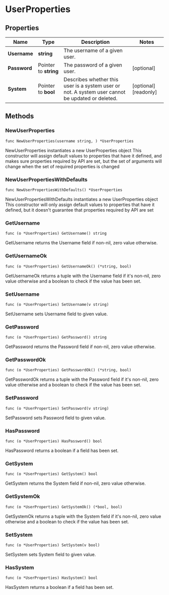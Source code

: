 # UserProperties

## Properties

|Name | Type | Description | Notes|
|------------ | ------------- | ------------- | -------------|
|**Username** | **string** | The username of a given user. | |
|**Password** | Pointer to **string** | The password of a given user. | [optional] |
|**System** | Pointer to **bool** | Describes whether this user is a system user or not. A system user cannot be updated or deleted. | [optional] [readonly] |

## Methods

### NewUserProperties

`func NewUserProperties(username string, ) *UserProperties`

NewUserProperties instantiates a new UserProperties object
This constructor will assign default values to properties that have it defined,
and makes sure properties required by API are set, but the set of arguments
will change when the set of required properties is changed

### NewUserPropertiesWithDefaults

`func NewUserPropertiesWithDefaults() *UserProperties`

NewUserPropertiesWithDefaults instantiates a new UserProperties object
This constructor will only assign default values to properties that have it defined,
but it doesn't guarantee that properties required by API are set

### GetUsername

`func (o *UserProperties) GetUsername() string`

GetUsername returns the Username field if non-nil, zero value otherwise.

### GetUsernameOk

`func (o *UserProperties) GetUsernameOk() (*string, bool)`

GetUsernameOk returns a tuple with the Username field if it's non-nil, zero value otherwise
and a boolean to check if the value has been set.

### SetUsername

`func (o *UserProperties) SetUsername(v string)`

SetUsername sets Username field to given value.


### GetPassword

`func (o *UserProperties) GetPassword() string`

GetPassword returns the Password field if non-nil, zero value otherwise.

### GetPasswordOk

`func (o *UserProperties) GetPasswordOk() (*string, bool)`

GetPasswordOk returns a tuple with the Password field if it's non-nil, zero value otherwise
and a boolean to check if the value has been set.

### SetPassword

`func (o *UserProperties) SetPassword(v string)`

SetPassword sets Password field to given value.

### HasPassword

`func (o *UserProperties) HasPassword() bool`

HasPassword returns a boolean if a field has been set.

### GetSystem

`func (o *UserProperties) GetSystem() bool`

GetSystem returns the System field if non-nil, zero value otherwise.

### GetSystemOk

`func (o *UserProperties) GetSystemOk() (*bool, bool)`

GetSystemOk returns a tuple with the System field if it's non-nil, zero value otherwise
and a boolean to check if the value has been set.

### SetSystem

`func (o *UserProperties) SetSystem(v bool)`

SetSystem sets System field to given value.

### HasSystem

`func (o *UserProperties) HasSystem() bool`

HasSystem returns a boolean if a field has been set.



